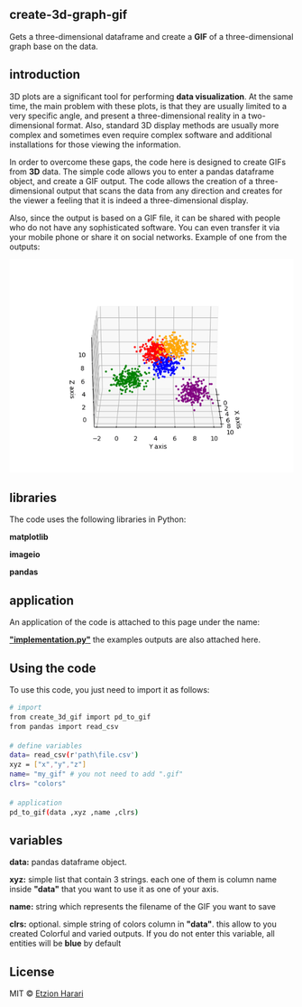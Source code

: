 ## create-3d-graph-gif
Gets a three-dimensional dataframe and create a **GIF** of a three-dimensional graph base on the data.

## introduction
3D plots are a significant tool for performing **data visualization**. At the same time, the main problem with these plots, is that they are usually limited to a very specific angle, and present a three-dimensional reality in a two-dimensional format. Also, standard 3D display methods are usually more complex and sometimes even require complex software and additional installations for those viewing the information.

In order to overcome these gaps, the code here is designed to create GIFs from **3D** data. The simple code allows you to enter a pandas dataframe object, and create a GIF output. The code allows the creation of a three-dimensional output that scans the data from any direction and creates for the viewer a feeling that it is indeed a three-dimensional display.

Also, since the output is based on a GIF file, it can be shared with people who do not have any sophisticated software. You can even transfer it via your mobile phone or share it on social networks. Example of one from the outputs:

![example](https://github.com/EtzionData/create-3d-graph-gif/blob/master/Picture/example.gif)

## libraries
The code uses the following libraries in Python:

**matplotlib**

**imageio**

**pandas**

## application
An application of the code is attached to this page under the name: 

[**"implementation.py"**](https://github.com/EtzionData/create-3d-graph-gif/blob/master/implementation.py) 
the examples outputs are also attached here.

## Using the code
To use this code, you just need to import it as follows:
``` sh
# import
from create_3d_gif import pd_to_gif
from pandas import read_csv

# define variables
data= read_csv(r'path\file.csv')
xyz = ["x","y","z"]
name= "my_gif" # you not need to add ".gif"
clrs= "colors"

# application
pd_to_gif(data ,xyz ,name ,clrs)
```

## variables

**data:** pandas dataframe object.

**xyz:** simple list that contain 3 strings. each one of them is column name inside **"data"** that you want to use it as one of your axis.

**name:** string which represents the filename of the GIF you want to save

**clrs:** optional. simple string of colors column in **"data"**. this allow to you created Colorful and varied outputs. If you do not enter this variable, all entities will be **blue** by default

## License
MIT © [Etzion Harari](https://github.com/EtzionData)

